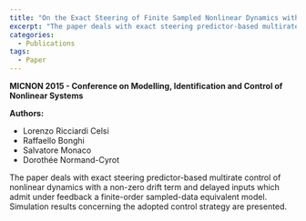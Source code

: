 ```yaml
---
title: "On the Exact Steering of Finite Sampled Nonlinear Dynamics with Input Delays"
excerpt: "The paper deals with exact steering predictor-based multirate control of nonlinear dynamics with a non-zero drift term and delayed inputs which admit under feedback a finite-order sampled-data equivalent model."
categories:
  - Publications
tags:
  - Paper
---
```


**MICNON 2015 - Conference on Modelling, Identification and Control of Nonlinear Systems**

**Authors:**
* Lorenzo Ricciardi Celsi
* Raffaello Bonghi
* Salvatore Monaco
* Dorothée Normand-Cyrot

The paper deals with exact steering predictor-based multirate control of nonlinear dynamics with a non-zero drift term and delayed inputs which admit under feedback a finite-order sampled-data equivalent model. Simulation results concerning the adopted control strategy are presented.